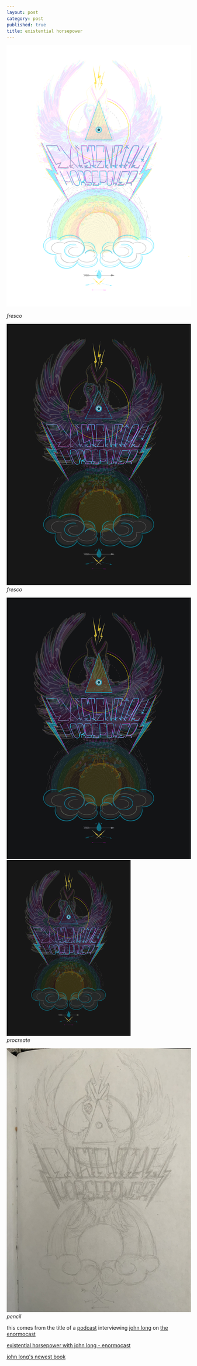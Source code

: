 ```yaml
---
layout: post
category: post
published: true
title: existential horsepower
---
```

![existential horsepower light](/media/ehp/existential-horsepower-light.png)
<!--more-->   
<span class='date fr'>*fresco*</span>
  
  
![existential horsepower dark](/media/ehp/existential-horsepower-dark.png)  
<span class='date fr'>*fresco*</span>
  
![existential horsepower gif](/media/ehp/existential-horsepower-8fps.gif)  
![existential horsepower gif](/media/ehp/existential-horsepower-web.gif)  
 <span class='date fr'>*procreate*</span>
   
![existential horsepower sketch](/media/ehp/existential-horsepower-sketch.jpeg)  
<span class='date fr'>*pencil*</span>
  
  
this comes from the title of a [podcast][1] interviewing [john long][2] on [the enormocast][3]  
  
[existential horsepower with john long - enormocast][1]  
  
[john long's newest book][4]  
  
  
  
[1]:https://enormocast.com/2021/07/enormocast-223-john-long-existential-horsepower/
[2]:https://en.wikipedia.org/wiki/John_Long_(climber)
[3]:https://enormocast.com
[4]:https://www.diangelopublications.com/books/icarus-syndrome?rq=icarus
